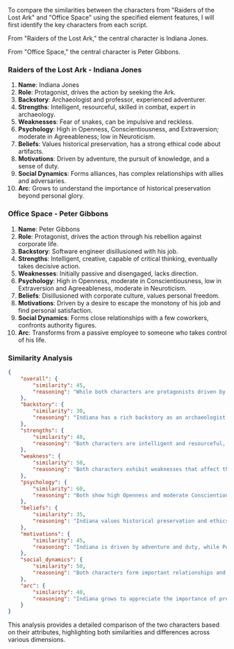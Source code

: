 To compare the similarities between the characters from "Raiders of the Lost Ark" and "Office Space" using the specified element features, I will first identify the key characters from each script. 

From "Raiders of the Lost Ark," the central character is Indiana Jones. 

From "Office Space," the central character is Peter Gibbons.

### Raiders of the Lost Ark - Indiana Jones
1. **Name**: Indiana Jones
2. **Role**: Protagonist, drives the action by seeking the Ark.
3. **Backstory**: Archaeologist and professor, experienced adventurer.
4. **Strengths**: Intelligent, resourceful, skilled in combat, expert in archaeology.
5. **Weaknesses**: Fear of snakes, can be impulsive and reckless.
6. **Psychology**: High in Openness, Conscientiousness, and Extraversion; moderate in Agreeableness; low in Neuroticism.
7. **Beliefs**: Values historical preservation, has a strong ethical code about artifacts.
8. **Motivations**: Driven by adventure, the pursuit of knowledge, and a sense of duty.
9. **Social Dynamics**: Forms alliances, has complex relationships with allies and adversaries.
10. **Arc**: Grows to understand the importance of historical preservation beyond personal glory.

### Office Space - Peter Gibbons
1. **Name**: Peter Gibbons
2. **Role**: Protagonist, drives the action through his rebellion against corporate life.
3. **Backstory**: Software engineer disillusioned with his job.
4. **Strengths**: Intelligent, creative, capable of critical thinking, eventually takes decisive action.
5. **Weaknesses**: Initially passive and disengaged, lacks direction.
6. **Psychology**: High in Openness, moderate in Conscientiousness, low in Extraversion and Agreeableness, moderate in Neuroticism.
7. **Beliefs**: Disillusioned with corporate culture, values personal freedom.
8. **Motivations**: Driven by a desire to escape the monotony of his job and find personal satisfaction.
9. **Social Dynamics**: Forms close relationships with a few coworkers, confronts authority figures.
10. **Arc**: Transforms from a passive employee to someone who takes control of his life.

### Similarity Analysis

```json
{
    "overall": {
        "similarity": 45,
        "reasoning": "While both characters are protagonists driven by a desire for change, their contexts and the nature of their actions are vastly different. Indiana's journey is rooted in adventure and historical preservation, while Peter's is a rebellion against corporate monotony."
    },
    "backstory": {
        "similarity": 30,
        "reasoning": "Indiana has a rich backstory as an archaeologist with many adventures, whereas Peter's backstory focuses on his dissatisfaction with his mundane job."
    },
    "strengths": {
        "similarity": 40,
        "reasoning": "Both characters are intelligent and resourceful, but Indiana's strengths are more physical and adventure-oriented, while Peter's are more intellectual and related to his rebellion."
    },
    "weakness": {
        "similarity": 50,
        "reasoning": "Both characters exhibit weaknesses that affect their actions. Indiana's fear of snakes and recklessness compare with Peter's initial passivity and lack of direction."
    },
    "psychology": {
        "similarity": 60,
        "reasoning": "Both show high Openness and moderate Conscientiousness. However, Indiana is more extraverted and agreeable, while Peter is more neurotic."
    },
    "beliefs": {
        "similarity": 35,
        "reasoning": "Indiana values historical preservation and ethics, whereas Peter values personal freedom and is disillusioned with corporate culture."
    },
    "motivations": {
        "similarity": 45,
        "reasoning": "Indiana is driven by adventure and duty, while Peter is motivated by a desire to escape monotony and find personal satisfaction. Both seek significant changes in their lives."
    },
    "social_dynamics": {
        "similarity": 50,
        "reasoning": "Both characters form important relationships and confront adversaries. Indiana's relationships are more complex and varied, while Peter's are centered around his workplace."
    },
    "arc": {
        "similarity": 40,
        "reasoning": "Indiana grows to appreciate the importance of preservation beyond personal glory. Peter transforms from a passive employee to someone who takes control of his life, both reflecting significant personal growth."
    }
}
```

This analysis provides a detailed comparison of the two characters based on their attributes, highlighting both similarities and differences across various dimensions.